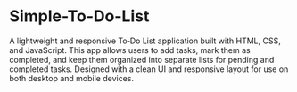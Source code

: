 # Simple-To-Do-List
A lightweight and responsive To‑Do List application built with HTML, CSS, and JavaScript. This app allows users to add tasks, mark them as completed, and keep them organized into separate lists for pending and completed tasks. Designed with a clean UI and responsive layout for use on both desktop and mobile devices.
